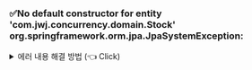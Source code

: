 ### ✅No default constructor for entity 'com.jwj.concurrency.domain.Stock' org.springframework.orm.jpa.JpaSystemException:

<details>
   <summary> 에러 내용 해결 방법 (👈 Click)</summary>
<br />

* JPA @Entity 사용 시 주의사항은 다음과 같다.

    * 기본 생성자는 필수다.(파라미터가 없는 public 또는 protected 생성자)
    * final 클래스, enum, interface, inner 클래스에는 사용할 수 없다.
    * 저장할 필드에 final을 사용하면 안 된다.

* JPA가 엔티티 객체를 생성할 때는 기본 생성자를 사용한다. 따라서 이 생성자는 반드시 있어야 한다.
* 자바는 생성자가 하나도 없으면 기본적으로 기본 생성자를 만든다. 따라서 new 키워드를 통해 기본 생성자를 사용할 수 있는 것이다.
* 문제는 생성자를 하나 이상 만들면 자바는 기본 생성자를 자동으로 만들지 않는다. 따라서 이 때는 기본 생성자를 직접 만들어줘야 한다.

-----------------------
</details>